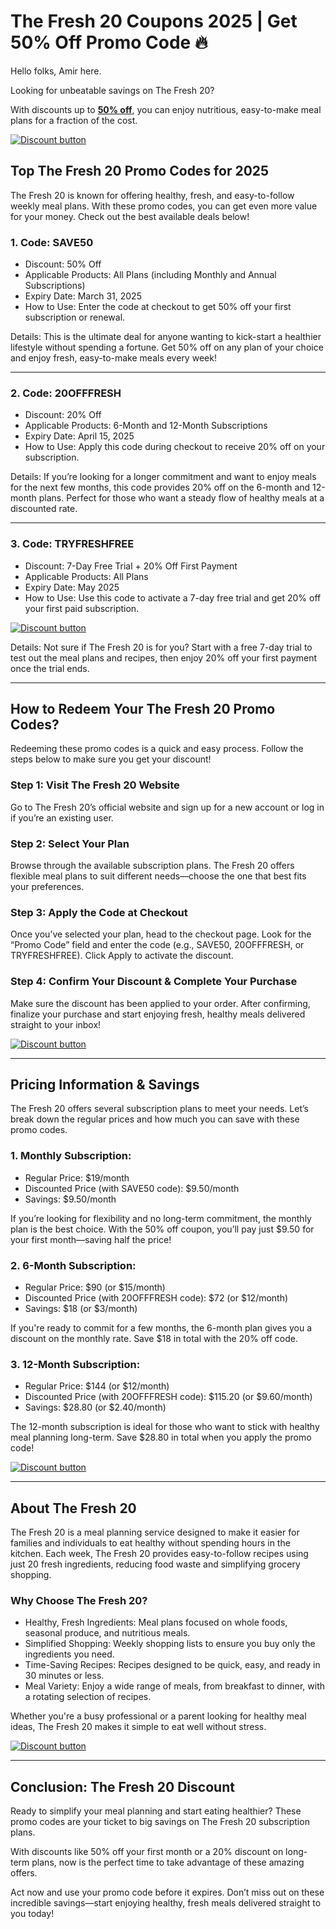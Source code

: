  # The Fresh 20 Coupons 2025 | Get 50% Off Promo Code 🔥

Hello folks, Amir here.

Looking for unbeatable savings on The Fresh 20?

With discounts up to **[50% off](https://shop.thefresh20.com/annual-meal-plans-20-off?fpr=shadow)**, you can enjoy nutritious, easy-to-make meal plans for a fraction of the cost.

[![Discount button](https://github.com/user-attachments/assets/2cc4af7c-7576-4f18-9a91-55b724f3c74c)](https://shop.thefresh20.com/annual-meal-plans-20-off?fpr=shadow)

## Top The Fresh 20 Promo Codes for 2025

The Fresh 20 is known for offering healthy, fresh, and easy-to-follow weekly meal plans. With these promo codes, you can get even more value for your money. Check out the best available deals below!

### 1. Code: SAVE50

* Discount: 50% Off
* Applicable Products: All Plans (including Monthly and Annual Subscriptions)
* Expiry Date: March 31, 2025
* How to Use: Enter the code at checkout to get 50% off your first subscription or renewal.

Details: This is the ultimate deal for anyone wanting to kick-start a healthier lifestyle without spending a fortune. Get 50% off on any plan of your choice and enjoy fresh, easy-to-make meals every week!

---

### 2. Code: 20OFFFRESH

* Discount: 20% Off
* Applicable Products: 6-Month and 12-Month Subscriptions
* Expiry Date: April 15, 2025
* How to Use: Apply this code during checkout to receive 20% off on your subscription.

Details: If you’re looking for a longer commitment and want to enjoy meals for the next few months, this code provides 20% off on the 6-month and 12-month plans. Perfect for those who want a steady flow of healthy meals at a discounted rate.

---

### 3. Code: TRYFRESHFREE

* Discount: 7-Day Free Trial + 20% Off First Payment
* Applicable Products: All Plans
* Expiry Date: May 2025
* How to Use: Use this code to activate a 7-day free trial and get 20% off your first paid subscription.

[![Discount button](https://github.com/user-attachments/assets/2cc4af7c-7576-4f18-9a91-55b724f3c74c)](https://shop.thefresh20.com/annual-meal-plans-20-off?fpr=shadow)

Details: Not sure if The Fresh 20 is for you? Start with a free 7-day trial to test out the meal plans and recipes, then enjoy 20% off your first payment once the trial ends.

---

## How to Redeem Your The Fresh 20 Promo Codes?

Redeeming these promo codes is a quick and easy process. Follow the steps below to make sure you get your discount!

### Step 1: Visit The Fresh 20 Website

Go to The Fresh 20’s official website and sign up for a new account or log in if you’re an existing user.

### Step 2: Select Your Plan

Browse through the available subscription plans. The Fresh 20 offers flexible meal plans to suit different needs—choose the one that best fits your preferences.

### Step 3: Apply the Code at Checkout

Once you’ve selected your plan, head to the checkout page. Look for the “Promo Code” field and enter the code (e.g., SAVE50, 20OFFFRESH, or TRYFRESHFREE). Click Apply to activate the discount.

### Step 4: Confirm Your Discount & Complete Your Purchase

Make sure the discount has been applied to your order. After confirming, finalize your purchase and start enjoying fresh, healthy meals delivered straight to your inbox!

[![Discount button](https://github.com/user-attachments/assets/2cc4af7c-7576-4f18-9a91-55b724f3c74c)](https://shop.thefresh20.com/annual-meal-plans-20-off?fpr=shadow)

---

## Pricing Information & Savings

The Fresh 20 offers several subscription plans to meet your needs. Let’s break down the regular prices and how much you can save with these promo codes.

### 1. Monthly Subscription:

* Regular Price: $19/month
* Discounted Price (with SAVE50 code): $9.50/month
* Savings: $9.50/month

If you’re looking for flexibility and no long-term commitment, the monthly plan is the best choice. With the 50% off coupon, you’ll pay just $9.50 for your first month—saving half the price!

### 2. 6-Month Subscription:

* Regular Price: $90 (or $15/month)
* Discounted Price (with 20OFFFRESH code): $72 (or $12/month)
* Savings: $18 (or $3/month)

If you're ready to commit for a few months, the 6-month plan gives you a discount on the monthly rate. Save $18 in total with the 20% off code.

### 3. 12-Month Subscription:

* Regular Price: $144 (or $12/month)
* Discounted Price (with 20OFFFRESH code): $115.20 (or $9.60/month)
* Savings: $28.80 (or $2.40/month)

The 12-month subscription is ideal for those who want to stick with healthy meal planning long-term. Save $28.80 in total when you apply the promo code!

[![Discount button](https://github.com/user-attachments/assets/2cc4af7c-7576-4f18-9a91-55b724f3c74c)](https://shop.thefresh20.com/annual-meal-plans-20-off?fpr=shadow)

---

## About The Fresh 20

The Fresh 20 is a meal planning service designed to make it easier for families and individuals to eat healthy without spending hours in the kitchen. Each week, The Fresh 20 provides easy-to-follow recipes using just 20 fresh ingredients, reducing food waste and simplifying grocery shopping.

### Why Choose The Fresh 20?

* Healthy, Fresh Ingredients: Meal plans focused on whole foods, seasonal produce, and nutritious meals.
* Simplified Shopping: Weekly shopping lists to ensure you buy only the ingredients you need.
* Time-Saving Recipes: Recipes designed to be quick, easy, and ready in 30 minutes or less.
* Meal Variety: Enjoy a wide range of meals, from breakfast to dinner, with a rotating selection of recipes.

Whether you're a busy professional or a parent looking for healthy meal ideas, The Fresh 20 makes it simple to eat well without stress.

[![Discount button](https://github.com/user-attachments/assets/2cc4af7c-7576-4f18-9a91-55b724f3c74c)](https://shop.thefresh20.com/annual-meal-plans-20-off?fpr=shadow)

---

## Conclusion: The Fresh 20 Discount

Ready to simplify your meal planning and start eating healthier? These promo codes are your ticket to big savings on The Fresh 20 subscription plans.

With discounts like 50% off your first month or a 20% discount on long-term plans, now is the perfect time to take advantage of these amazing offers.

Act now and use your promo code before it expires. Don’t miss out on these incredible savings—start enjoying healthy, fresh meals delivered straight to you today!
